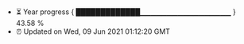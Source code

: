 - ⏳ Year progress { █████████████▁▁▁▁▁▁▁▁▁▁▁▁▁▁▁▁▁ } 43.58 %
- ⏰ Updated on Wed, 09 Jun 2021 01:12:20 GMT

